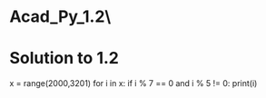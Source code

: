 # Acad_Py_1.2\
# Solution to 1.2
x = range(2000,3201)
for i in x:
    if i % 7 == 0 and i % 5 != 0:
        print(i)

